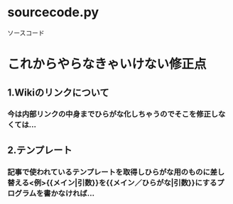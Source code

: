 # sourcecode.py
ソースコード
# これからやらなきゃいけない修正点
## 1.Wikiのリンクについて
### 今は内部リンクの中身までひらがな化しちゃうのでそこを修正しなくては...
## 2.テンプレート
### 記事で使われているテンプレートを取得しひらがな用のものに差し替える<例>{{メイン|引数}}を{{メイン／ひらがな|引数}}にするプログラムを書かなければ...
